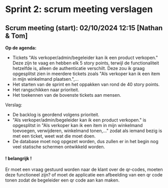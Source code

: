# Sprint 2: scrum meeting verslagen

## Scrum meeting (start): 02/10/2024 12:15 [Nathan & Tom]

**Op de agenda:**

- Tickets "Als verkoper/admin/begeleider kan ik een product verkopen." Deze zijn te vaag en hebben elk 5 story points, terwijl de functionaliteit hetzelfde is, alleen de authenticatie verschilt. Deze zou ik graag opgesplitst zien in meerdere tickets zoals "Als verkoper kan ik een item in mijn winkelmand plaatsen.",...
- Het starten van de sprint en het oppakken van rond de 40 story points.
- Het rangschikken naar prioriteit.
- Het toekennen van de bovenste tickets aan mensen.

Verslag:

- De backlog is geordend volgens prioriteit.
- "Als verkoper/admin/begeleider kan ik een product verkopen." is opgesplitst in "Als verkoper kan ik een item in mijn winkelmand toevoegen, verwijderen, winkelmand tonen,..." zodat als iemand bezig is met een ticket, weet wat die moet doen.
- De database moet nog opgezet worden, dus zullen er in het begin nog veel statische schermen ontwikkeld worden.

#### ! belangrijk !

Er moet een vraag gestuurd worden naar de klant over de qr-codes, moeten deze functioneel zijn? of moet de applicatie een afbeelding van een qr code tonen zodat de begeleider een qr code aan kan maken.
